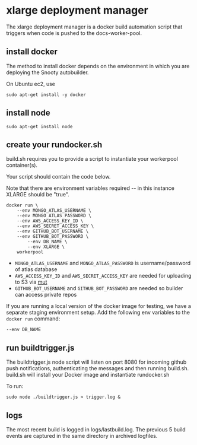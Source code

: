 # xlarge deployment manager 

The xlarge deployment manager is a docker build automation script that triggers when code is pushed to the docs-worker-pool.

## install docker

The method to install docker depends on the environment in which you are deploying the Snooty autobuilder.

On Ubuntu ec2, use

```
sudo apt-get install -y docker
```

## install node

```
sudo apt-get install node
```

## create your rundocker.sh

build.sh requires you to provide a script to instantiate your workerpool container(s).

Your script should contain the code below.

Note that there are environment variables required -- in this instance XLARGE should be "true".

```
docker run \
	--env MONGO_ATLAS_USERNAME \
	--env MONGO_ATLAS_PASSWORD \
	--env AWS_ACCESS_KEY_ID \
	--env AWS_SECRET_ACCESS_KEY \
	--env GITHUB_BOT_USERNAME \
	--env GITHUB_BOT_PASSWORD \
        --env DB_NAME \
        --env XLARGE \
	workerpool
```
* `MONGO_ATLAS_USERNAME` and `MONGO_ATLAS_PASSWORD` is username/password of atlas database
* `AWS_ACCESS_KEY_ID` and `AWS_SECRET_ACCESS_KEY` are needed for uploading to S3 via [mut](https://github.com/mongodb/mut)
* `GITHUB_BOT_USERNAME` and `GITHUB_BOT_PASSWORD` are needed so builder can access private repos

If you are running a local version of the docker image for testing, we have a separate staging environment setup. Add the following env variables to the `docker run` command:
```
--env DB_NAME
```

## run buildtrigger.js

The buildtrigger.js node script will listen on port 8080 for incoming github push notifications, authenticating the messages and then running build.sh. build.sh will install your Docker image and instantiate rundocker.sh

To run:

``` 
sudo node ./buildtrigger.js > trigger.log &
```

## logs

The most recent build is logged in logs/lastbuild.log. The previous 5 build events are captured in the same directory in archived logfiles.

